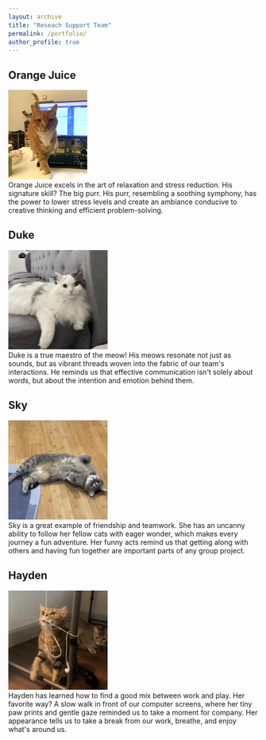```yaml
---
layout: archive
title: "Reseach Support Team"
permalink: /portfolio/
author_profile: true
---
```



## Orange Juice 
<img src='/images/Image_OJ.png'> <br>
Orange Juice excels in the art of relaxation and stress reduction. His signature skill? The big purr. His purr, resembling a soothing symphony, has the power to lower stress levels and create an ambiance conducive to creative thinking and efficient problem-solving.

## Duke 
<img src='/images/Image_dudud200.jpg'><br>
Duke is a true maestro of the meow! His meows resonate not just as sounds, but as vibrant threads woven into the fabric of our team's interactions. He reminds us that effective communication isn't solely about words, but about the intention and emotion behind them.

## Sky
<img src='/images/Image_huihui2.png'><br>
Sky is a great example of friendship and teamwork. She has an uncanny ability to follow her fellow cats with eager wonder, which makes every journey a fun adventure. Her funny acts remind us that getting along with others and having fun together are important parts of any group project.

## Hayden
<img src='/images/Image_ruan2.png'><br>
Hayden has learned how to find a good mix between work and play. Her favorite way? A slow walk in front of our computer screens, where her tiny paw prints and gentle gaze reminded us to take a moment for company. Her appearance tells us to take a break from our work, breathe, and enjoy what's around us.

